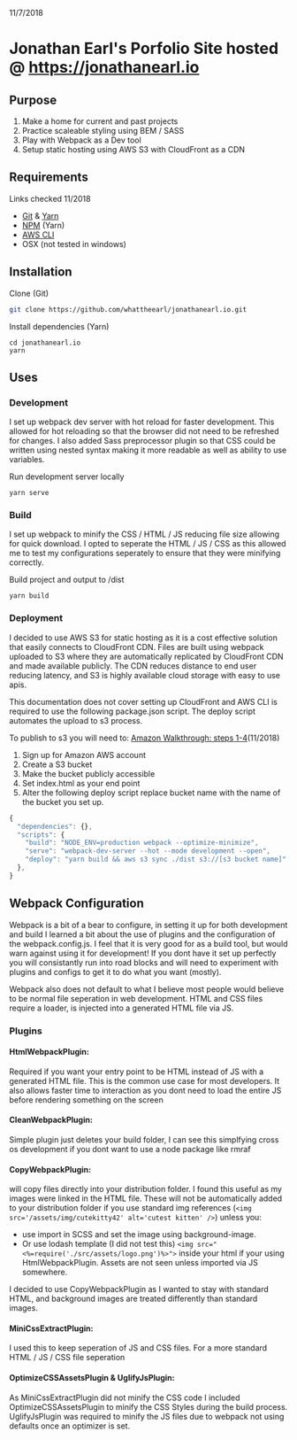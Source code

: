 11/7/2018
# Jonathan Earl's Porfolio Site hosted @ https://jonathanearl.io

## Purpose
1. Make a home for current and past projects
2. Practice scaleable styling using BEM / SASS
3. Play with Webpack as a Dev tool
4. Setup static hosting using AWS S3 with CloudFront as a CDN

## Requirements
Links checked 11/2018
* [Git](https://git-scm.com/downloads) & [Yarn](https://yarnpkg.com/lang/en/docs/install/)
* [NPM](https://www.npmjs.com/get-npm) (Yarn)
* [AWS CLI](https://aws.amazon.com/cli/)
* OSX (not tested in windows)

## Installation
Clone (Git)
```bash
git clone https://github.com/whattheearl/jonathanearl.io.git
```

Install dependencies (Yarn)
```
cd jonathanearl.io
yarn
```

## Uses
### Development
I set up webpack dev server with hot reload for faster development. This allowed for hot reloading so that the browser did not need to be refreshed for changes. I also added Sass preprocessor plugin so that CSS could be written using nested syntax making it more readable as well as ability to use variables.

Run development server locally
```
yarn serve
```

### Build
I set up webpack to minify the CSS / HTML / JS reducing file size allowing for quick download. I opted to seperate the HTML / JS / CSS as this allowed me to test my configurations seperately to ensure that they were minifying correctly.

Build project and output to /dist
```
yarn build
```

### Deployment
I decided to use AWS S3 for static hosting as it is a cost effective solution that easily connects to CloudFront CDN. Files are built using webpack uploaded to S3 where they are automatically replicated by CloudFront CDN and made available publicly. The CDN reduces distance to end user reducing latency, and S3 is highly available cloud storage with easy to use apis.

This documentation does not cover setting up CloudFront and AWS CLI is required to use the following package.json script. The deploy script automates the upload to s3 process.

To publish to s3 you will need to: [Amazon Walkthrough: steps 1-4](https://docs.aws.amazon.com/AmazonS3/latest/dev/hosting-websites-on-s3-examples.html)(11/2018)
1. Sign up for Amazon AWS account 
2. Create a S3 bucket
3. Make the bucket publicly accessible
4. Set index.html as your end point
5. Alter the following deploy script replace bucket name with the name of the bucket you set up.

```javascript
{
  "dependencies": {},
  "scripts": {
    "build": "NODE_ENV=production webpack --optimize-minimize",
    "serve": "webpack-dev-server --hot --mode development --open",
    "deploy": "yarn build && aws s3 sync ./dist s3://[s3 bucket name]"
  },
}
```

## Webpack Configuration
Webpack is a bit of a bear to configure, in setting it up for both development and build I learned a bit about the use of plugins and the configuration of the webpack.config.js. I feel that it is very good for as a build tool, but would warn against using it for development! If you dont have it set up perfectly you will consistantly run into road blocks and will need to experiment with plugins and configs to get it to do what you want (mostly). 

Webpack also does not default to what I believe most people would believe to be normal file seperation in web development. HTML and CSS files require a loader, is injected into a generated HTML file via JS.

### Plugins
#### HtmlWebpackPlugin: 
Required if you want your entry point to be HTML instead of JS with a generated HTML file. This is the common use case for most developers. It also allows faster time to interaction as you dont need to load the entire JS before rendering something on the screen

#### CleanWebpackPlugin:
Simple plugin just deletes your build folder, I can see this simplfying cross os development if you dont want to use a node package like rmraf

#### CopyWebpackPlugin:
will copy files directly into your distribution folder. I found this useful as my images were linked in the HTML file. These will not be automatically added to your distribution folder if you use standard img references (`<img src='/assets/img/cutekitty42' alt='cutest kitten' />`) unless you:

* use import in SCSS and set the image using background-image. 
* Or use lodash template (I did not test this) `<img src="<%=require('./src/assets/logo.png')%>">` inside your html if your using HtmlWebpackPlugin. Assets are not seen unless imported via JS somewhere.

I decided to use CopyWebpackPlugin as I wanted to stay with standard HTML, and background images are treated differently than standard images.

#### MiniCssExtractPlugin:
I used this to keep seperation of JS and CSS files. For a more standard HTML / JS / CSS file seperation

#### OptimizeCSSAssetsPlugin & UglifyJsPlugin:
As MiniCssExtractPlugin did not minify the CSS code I included OptimizeCSSAssetsPlugin to minify the CSS Styles during the build process. UglifyJsPlugin was required to minify the JS files due to webpack not using defaults once an optimizer is set.

